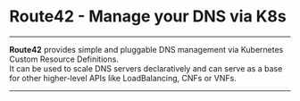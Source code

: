 # Route42 - Manage your DNS via K8s

---

**Route42** provides simple and pluggable DNS management via Kubernetes Custom Resource Definitions.  
It can be used to scale DNS servers declaratively and can serve as a base for other higher-level APIs like LoadBalancing, CNFs or VNFs.

---

